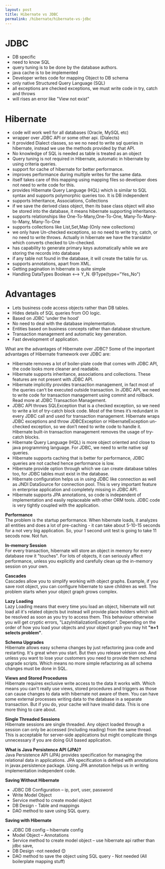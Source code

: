 ```yaml
---
layout: post
title: Hibernate vs JDBC
permalink: /hibernate/hibernate-vs-jdbc
---
```


# JDBC
-	DB specific
-	need to know SQL
-	query tuning is to be done by the database authors.
-	java cache is to be implemented
-	Developer writes code for mapping Object to DB schema 
-	only native Structured Query Language (SQL)
-	all exceptions are checked exceptions, we must write code in try, catch and throws
-	will rises an error like "View not exist"

# Hibernate
-	code will work well for all databases (Oracle, MySQL etc)
-	wrapper over JDBC API or some other api. (Dialects)
-	It provided Dialect classes, so we no need to write sql queries in hibernate, instead we use the methods provided by that API.
-	No knowledge of SQL is needed as table is treated as an object
-	Query tuning is not required in Hibernate, automatic in hibernate by using criteria queries.
-	support for cache of hibernate for better performance.
-	improves performance during multiple writes for the same data.
-	itself takes care of this mapping using mapping files so developer does not need to write code for this.
-	provides Hibernate Query Language (HQL) which is similar to SQL syntax and supports polymorphic queries too. It is DB independent
-	supports Inheritance, Associations, Collections
-	if we save the derived class object,  then its base class object will also be stored into the database, it means hibernate supporting inheritance.
-	supports relationships like One-To-Many,One-To-One, Many-To-Many-to-Many, Many-To-One
-	supports collections like List,Set,Map (Only new collections)
-	we only have Un-checked exceptions, so no need to write try, catch, or no need to write throws.  Actually in hibernate we have the translator which converts checked to Un-checked.
-	has capability to generate primary keys automatically while we are storing the records into database
-	if any table not found in the database, it will create the table for us.
-	supports annotations, apart from XML.
-	Getting pagination in hibernate is quite simple
-	Handling DataTypes Boolean <--> Y_N. @Type(type="Yes_No")

# Advantages
-	Lets business code access objects rather than DB tables.
-	Hides details of SQL queries from OO logic.
-	Based on JDBC 'under the hood'
-	No need to deal with the database implementation.
-	Entities based on business concepts rather than database structure.
-	Transaction management and automatic key generation.
-	Fast development of application.

What are the advantages of Hibernate over JDBC?
Some of the important advantages of Hibernate framework over JDBC are:
-	Hibernate removes a lot of boiler-plate code that comes with JDBC API, the code looks more cleaner and readable.
-	Hibernate supports inheritance, associations and collections. These features are not present with JDBC API.
-	Hibernate implicitly provides transaction management, in fact most of the queries can’t be executed outside transaction. In JDBC API, we need to write code for transaction management using commit and rollback. Read more at JDBC Transaction Management.
-	JDBC API throws SQLException that is a checked exception, so we need to write a lot of try-catch block code. Most of the times it’s redundant in every JDBC call and used for transaction management. Hibernate wraps JDBC exceptions and throw JDBCException or HibernateException un-checked exception, so we don’t need to write code to handle it. Hibernate built-in transaction management removes the usage of try-catch blocks.
-	Hibernate Query Language (HQL) is more object oriented and close to java programming language. For JDBC, we need to write native sql queries.
-	Hibernate supports caching that is better for performance, JDBC queries are not cached hence performance is low.
-	Hibernate provide option through which we can create database tables too, for JDBC tables must exist in the database.
-	Hibernate configuration helps us in using JDBC like connection as well as JNDI DataSource for connection pool. This is very important feature in enterprise application and completely missing in JDBC API.
-	Hibernate supports JPA annotations, so code is independent of implementation and easily replaceable with other ORM tools. JDBC code is very tightly coupled with the application.

**Performance**  
The problem is the startup performance. When hibernate loads, it analyzes all entities and does a lot of pre-caching - it can take about 5-10-15 seconds for a not very big application. So, your 1 second unit test is going to take 11 secods now. Not fun.

**In-memory Session**  
For every transaction, hibernate will store an object in memory for every database row it "touches". For lots of objects, it can seriously affect performance, unless you explicitly and carefully clean up the in-memory session on your own.

**Cascades**  
Cascades allow you to simplify working with object graphs. Example, if you save root object, you can configure hibernate to save children as well. The problem starts when your object graph grows complex. 

**Lazy Loading**  
Lazy Loading means that every time you load an object, hibernate will not load all it's related objects but instead will provide place holders which will be resolved as soon as you try to access them. This behaviour otherwise you will get cryptic errors, "LazyInitializationException". Depending on the order of how you load your objects and your object graph you may hit **"n+1 selects problem"**. 

**Schema Upgrades**  
Hibernate allows easy schema changes by just refactoring java code and restarting. It's great when you start. But then you release version one. And unless you want to lose your customers you need to provide them schema upgrade scripts. Which means no more simple refactoring as all schema changes must be done in SQL.

**Views and Stored Procedures**  
Hibernate requires exclusive write access to the data it works with. Which means you can't really use views, stored procedures and triggers as those can cause changes to data with hibernate not aware of them. You can have some external processes writing data to the database in a separate transaction. But if you do, your cache will have invalid data. This is one more thing to care about.

**Single Threaded Sessions**  
Hibernate sessions are single threaded. Any object loaded through a session can only be accessed (including reading) from the same thread. This is acceptable for server-side applications but might complicate things unnecessary if you are doing GUI based application.

**What is Java Persistence API (JPA)?**  
Java Persistence API (JPA) provides specification for managing the relational data in applications. JPA specification is defined with annotations in javax.persistence package. Using JPA annotation helps us in writing implementation independent code.

**Saving Without Hibernate**
-	JDBC DB Configuration – ip, port, user, password
-	Write Model Object
-	Service method to create model object
-	DB Design - Table and mappings
-   DAO method to save using SQL query.

**Saving with Hibernate**
-	JDBC DB config – hibernate config
-	Model Object – Annotations
-	Service method to create model object – use hibernate api rather than jdbc save,
-	DB Design -not needed 😊
-	DAO method to save the object using SQL query - Not needed (All boilerplate mapping stuff)
